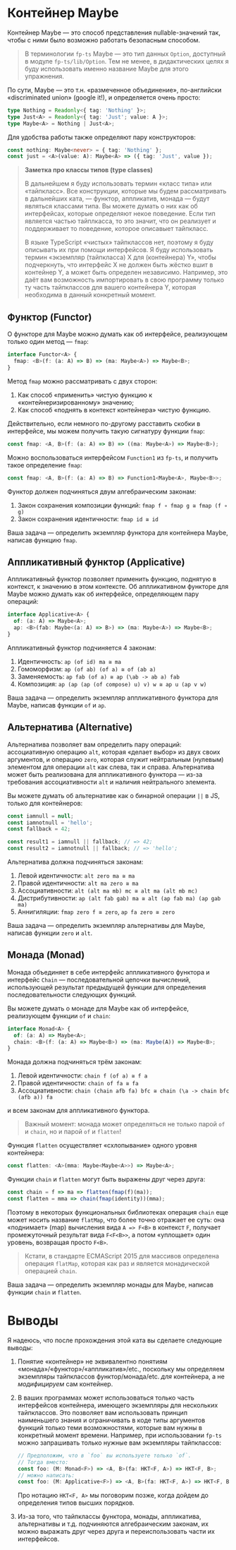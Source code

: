 # Контейнер Maybe

Контейнер Maybe — это способ представления nullable-значений так, чтобы с ними было возможно работать безопасным способом.

> В терминологии `fp-ts` Maybe — это тип данных `Option`, доступный в модуле `fp-ts/lib/Option`. Тем не менее, в дидактических целях я буду использовать именно название Maybe для этого упражнения.

По сути, Maybe — это т.н. «размеченное объединение», по-английски «discriminated union» (google it!), и определяется очень просто:

```ts
type Nothing = Readonly<{ tag: 'Nothing' }>;
type Just<A> = Readonly<{ tag: 'Just'; value: A }>;
type Maybe<A> = Nothing | Just<A>;
```

Для удобства работы также определяют пару конструкторов:

```ts
const nothing: Maybe<never> = { tag: 'Nothing' };
const just = <A>(value: A): Maybe<A> => ({ tag: 'Just', value });
```

> **Заметка про классы типов (type classes)**
> 
> В дальнейшем я буду использовать термин «класс типа» или «тайпкласс». Все конструкции, которые мы будем рассматривать в дальнейших ката, — функтор, аппликатив, монада — будут являться классами типа. Вы можете думать о них как об интерфейсах, которые определяют некое поведение. Если тип является частью тайплкасса, то это значит, что он реализует и поддерживает то поведение, которое описавыет тайпкласс. 
> 
> В языке TypeScript «чистых» тайпклассов нет, поэтому я буду описывать их при помощи интерфейсов. Я буду использовать термин «экземпляр (тайпкласса) X для (контейнера) Y», чтобы подчеркнуть, что интерфейс X не должен быть жёстко вшит в контейнер Y, а может быть определен независимо. Например, это даёт вам возможность импортировать в свою программу только ту часть тайпклассов для вашего контейнера Y, которая необходима в данный конкретный момент.

## Функтор (Functor)

О функторе для Maybe можно думать как об интерфейсе, реализующем только один метод — `fmap`:

```ts
interface Functor<A> {
  fmap: <B>(f: (a: A) => B) => (ma: Maybe<A>) => Maybe<B>;
}
```

Метод `fmap` можно рассматривать с двух сторон:
1. Как способ «применить» чистую функцию к «контейнеризированному» значению;
2. Как способ «поднять в контекст контейнера» чистую функцию.

Действительно, если немного по-другому расставить скобки в интерфейсе, мы можем получить такую сигнатуру функции `fmap`:

```ts
const fmap: <A, B>(f: (a: A) => B) => ((ma: Maybe<A>) => Maybe<B>);
```

Можно воспользоваться интерфейсом `Function1` из `fp-ts`, и получить такое определение `fmap`:

```ts
const fmap: <A, B>(f: (a: A) => B) => Function1<Maybe<A>, Maybe<B>>;
```

Функтор должен подчиняться двум алгебраическим законам:

1. Закон сохранения композиции функций: `fmap f ∘ fmap g ≅ fmap (f ∘ g)`
2. Закон сохранения идентичности: `fmap id ≅ id`

Ваша задача — определить экземпляр функтора для контейнера Maybe, написав функцию `fmap`.

## Аппликативный функтор (Applicative)

Аппликативный функтор позволяет применить функцию, поднятую в контекст, к значению в этом контексте. Об аппликативном функторе для Maybe можно думать как об интерфейсе, определяющем пару операций:

```ts
interface Applicative<A> {
  of: (a: A) => Maybe<A>;
  ap: <B>(fab: Maybe<(a: A) => B>) => (ma: Maybe<A>) => Maybe<B>;
}
```

Аппликативный функтор подчиняется 4 законам:

1. Идентичность: `ap (of id) ma ≅ ma`
2. Гомоморфизм: `ap (of ab) (of a) ≅ of (ab a)`
3. Заменяемость: `ap fab (of a) ≅ ap (\ab -> ab a) fab`
4. Композиция: `ap (ap (ap (of compose) u) v) w ≅ ap u (ap v w)`

Ваша задача — определить экземпляр аппликативного функтора для Maybe, написав функции `of` и `ap`.

## Альтернатива (Alternative)

Альтернатива позволяет вам определить пару операций: ассоциативную операцию `alt`, которая «делает выбор» из двух своих аргументов, и операцию `zero`, которая служит нейтральным (нулевым) элементом для операции `alt` как слева, так и справа. Альтернатива может быть реализована для аппликативного функтора — из-за требования ассоциативности `alt` и наличия нейтрального элемента.

Вы можете думать об альтернативе как о бинарной операции `||` в JS, только для контейнеров:

```js
const iamnull = null;
const iamnotnull = 'hello';
const fallback = 42;

const result1 = iamnull || fallback; // => 42;
const result2 = iamnotnull || fallback; // => 'hello';
```

Альтернатива должна подчиняться законам:

1. Левой идентичности: `alt zero ma ≅ ma`
2. Правой идентичности: `alt ma zero ≅ ma`
3. Ассоциативности: `alt (alt ma mb) mc ≅ alt ma (alt mb mc)`
4. Дистрибутивности: `ap (alt fab gab) ma ≅ alt (ap fab ma) (ap gab ma)`
5. Аннигиляции: `fmap zero f ≅ zero`, `ap fa zero ≅ zero`

Ваша задача — определить экземпляр альтернативы для Maybe, написав функции `zero` и `alt`.

## Монада (Monad)

Монада объединяет в себе интерфейс аппликативного функтора и интерфейс `Chain` — последовательной цепочки вычислений, использующей результат предыдущей функции для определения последовательности следующих функций.

Вы можете думать о монаде для Maybe как об интерфейсе, реализующем функции `of` и `chain`:

```ts
interface Monad<A> {
  of: (a: A) => Maybe<A>;
  chain: <B>(f: (a: A) => Maybe<B>) => (ma: Maybe(A)) => Maybe<B>;
}
```

Монада должна подчиняться трём законам:

1. Левой идентичности: `chain f (of a) ≅ f a`
2. Правой идентичности: `chain of fa ≅ fa`
3. Ассоциативности: `chain (chain afb fa) bfc ≅ chain (\a -> chain bfc (afb a)) fa`

и всем законам для аппликативного функтора.

> Важный момент: монада может определяться не только парой `of` и `chain`, но и парой `of` и `flatten`!

Функция `flatten` осуществляет «схлопывание» одного уровня контейнера:

```ts
const flatten: <A>(mma: Maybe<Maybe<A>>) => Maybe<A>;
```

Функции `chain` и `flatten` могут быть выражены друг через друга:

```ts
const chain = f => ma => flatten(fmap(f)(ma));
const flatten = mma => chain(fmap(identity))(mma);
```

Поэтому в некоторых функциональных библиотеках операция `chain` еще может носить название `flatMap`, что более точно отражает ее суть: она «поднимает» (map) вычисления вида `A => F<B>` в контекст `F`, получает промежуточный результат вида `F<F<B>>`, а потом «уплощает» один уровень, возвращая просто `F<B>`.

> Кстати, в стандарте ECMAScript 2015 для массивов определена операция `flatMap`, которая как раз и является монадической операцией `chain`.

Ваша задача — определить экземпляр монады для Maybe, написав функции `chain` и `flatten`.

# Выводы

Я надеюсь, что после прохождения этой ката вы сделаете следующие выводы:

1. Понятие «контейнер» не эквивалентно понятиям «монада»/«функтор»/«аппликатив»/etc., поскольку мы определяем экземпляры тайпклассов функтор/монада/etc. *для* контейнера, а не *модифицируем* сам контейнер.
2. В ваших программах может использоваться только часть интерфейсов контейнера, имеющего экземпляры для нескольких тайпклассов. Это позволяет вам использовать принцип наименьшего знания и ограничивать в коде типы аргументов функций только теми возможностями, которые вам нужны в конкретный момент времени. Например, при использовании `fp-ts` можно запрашивать только нужные вам экземпляры тайпклассов:

    ```ts
    // Предположим, что в `foo` вы используете только `of`.
    // Тогда вместо:
    const foo: (M: Monad<F>) => <A, B>(fa: HKT<F, A>) => HKT<F, B>;
    // можно написать:
    const foo: (M: Applicative<F>) => <A, B>(fa: HKT<F, A>) => HKT<F, B>;
    ```

    Про нотацию `HKT<F, A>` мы поговорим позже, когда дойдем до определения типов высших порядков.
3. Из-за того, что тайпклассы функтора, монады, аппликатива, альтернативы и т.д. подчиняются алгебраическим законам, их можно выражать друг через друга и переиспользовать части их интерфейсов.
